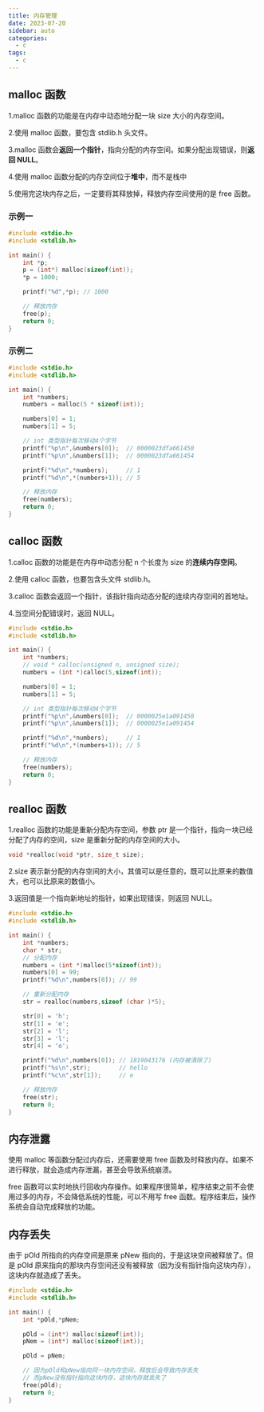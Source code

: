 ```yaml
---
title: 内存管理
date: 2023-07-20
sidebar: auto
categories:
  - c
tags:
  - c
---
```


## malloc 函数

1.malloc 函数的功能是在内存中动态地分配一块 size 大小的内存空间。

2.使用 malloc 函数，要包含 stdlib.h 头文件。

3.malloc 函数会**返回一个指针**，指向分配的内存空间。如果分配出现错误，则**返回 NULL**。

4.使用 malloc 函数分配的内存空间位于**堆中**，而不是栈中

5.使用完这块内存之后，一定要将其释放掉，释放内存空间使用的是 free 函数。

### 示例一

```c
#include <stdio.h>
#include <stdlib.h>

int main() {
    int *p;
    p = (int*) malloc(sizeof(int));
    *p = 1000;

    printf("%d",*p); // 1000

    // 释放内存
    free(p);
    return 0;
}
```

### 示例二

```c
#include <stdio.h>
#include <stdlib.h>

int main() {
    int *numbers;
    numbers = malloc(5 * sizeof(int));

    numbers[0] = 1;
    numbers[1] = 5;

    // int 类型指针每次移动4个字节
    printf("%p\n",&numbers[0]);  // 0000023dfa661450
    printf("%p\n",&numbers[1]);  // 0000023dfa661454

    printf("%d\n",*numbers);     // 1
    printf("%d\n",*(numbers+1)); // 5

    // 释放内存
    free(numbers);
    return 0;
}
```

## calloc 函数

1.calloc 函数的功能是在内存中动态分配 n 个长度为 size 的**连续内存空间**。

2.使用 calloc 函数，也要包含头文件 stdlib.h。

3.calloc 函数会返回一个指针，该指针指向动态分配的连续内存空间的首地址。

4.当空间分配错误时，返回 NULL。

```c
#include <stdio.h>
#include <stdlib.h>

int main() {
    int *numbers;
    // void * calloc(unsigned n, unsigned size);
    numbers = (int *)calloc(5,sizeof(int));

    numbers[0] = 1;
    numbers[1] = 5;

    // int 类型指针每次移动4个字节
    printf("%p\n",&numbers[0]);  // 0000025e1a091450
    printf("%p\n",&numbers[1]);  // 0000025e1a091454

    printf("%d\n",*numbers);     // 1
    printf("%d\n",*(numbers+1)); // 5

    // 释放内存
    free(numbers);
    return 0;
}
```

## realloc 函数

1.realloc 函数的功能是重新分配内存空间，参数 ptr 是一个指针，指向一块已经分配了内存的空间，size 是重新分配的内存空间的大小。

```c
void *realloc(void *ptr, size_t size);
```

2.size 表示新分配的内存空间的大小，其值可以是任意的，既可以比原来的数值大，也可以比原来的数值小。

3.返回值是一个指向新地址的指针，如果出现错误，则返回 NULL。

```c
#include <stdio.h>
#include <stdlib.h>

int main() {
    int *numbers;
    char * str;
    // 分配内存
    numbers = (int *)malloc(5*sizeof(int));
    numbers[0] = 99;
    printf("%d\n",numbers[0]); // 99

    // 重新分配内存
    str = realloc(numbers,sizeof (char )*5);

    str[0] = 'h';
    str[1] = 'e';
    str[2] = 'l';
    str[3] = 'l';
    str[4] = 'o';

    printf("%d\n",numbers[0]); // 1819043176 (内存被清除了)
    printf("%s\n",str);        // hello
    printf("%c\n",str[1]);     // e

    // 释放内存
    free(str);
    return 0;
}
```

## 内存泄露

使用 malloc 等函数分配过内存后，还需要使用 free 函数及时释放内存。如果不进行释放，就会造成内存泄漏，甚至会导致系统崩溃。

free 函数可以实时地执行回收内存操作。如果程序很简单，程序结束之前不会使用过多的内存，不会降低系统的性能，可以不用写 free 函数。程序结束后，操作系统会自动完成释放的功能。

## 内存丢失

由于 pOld 所指向的内存空间是原来 pNew 指向的，于是这块空间被释放了。但是 pOld 原来指向的那块内存空间还没有被释放（因为没有指针指向这块内存），这块内存就造成了丢失。

```c
#include <stdio.h>
#include <stdlib.h>

int main() {
    int *pOld,*pNem;

    pOld = (int*) malloc(sizeof(int));
    pNem = (int*) malloc(sizeof(int));

    pOld = pNem;

    // 因为pOld和pNew指向同一块内存空间，释放后会导致内存丢失
    // 而pNew没有指针指向这块内存，这块内存就丢失了
    free(pOld);
    return 0;
}
```
